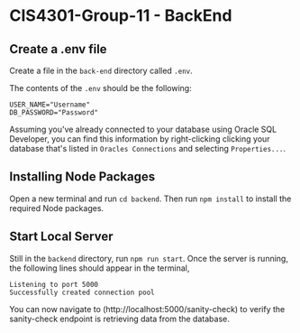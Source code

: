 # CIS4301-Group-11 - BackEnd

## Create a .env file

Create a file in the `back-end` directory called `.env`.

The contents of the `.env` should be the following:
```
USER_NAME="Username"
DB_PASSWORD="Password"
```

Assuming you've already connected to your database using Oracle SQL Developer, you can find this information by right-clicking clicking your database that's listed in `Oracles Connections` and selecting `Properties...`.

## Installing Node Packages

Open a new terminal and run `cd backend`. Then run `npm install` to install the required Node packages.

## Start Local Server

Still in the `backend` directory, run `npm run start`. Once the server is running, the following lines should appear in the terminal,
```
Listening to port 5000
Successfully created connection pool
```

You can now navigate to (http://localhost:5000/sanity-check) to verify the sanity-check endpoint is retrieving data from the database.
